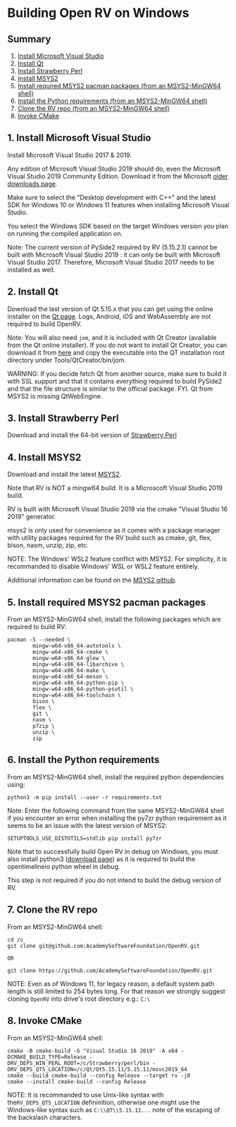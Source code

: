 # Building Open RV on Windows

## Summary

1. [Install Microsoft Visual Studio](#1-install-microsoft-visual-studio)
1. [Install Qt](#2-install-qt)
1. [Install Strawberry Perl](#3-install-strawberry-perl)
1. [Install MSYS2](#4-install-msys2)
1. [Install required MSYS2 pacman packages (from an MSYS2-MinGW64 shell)](#5-install-required-msys2-pacman-packages)
1. [Install the Python requirements (from an MSYS2-MinGW64 shell)](#6-install-the-python-requirements)
1. [Clone the RV repo (from an MSYS2-MinGW64 shell)](#7-clone-the-rv-repo)
1. [Invoke CMake](#8-invoke-cmake)

## 1. Install Microsoft Visual Studio

Install Microsoft Visual Studio 2017 & 2019.

Any edition of Microsoft Visual Studio 2019 should do, even the Microsoft Visual Studio 2019 Community Edition. Download it from the Microsoft [older downloads page](https://visualstudio.microsoft.com/vs/older-downloads/).

Make sure to select the "Desktop development with C++" and the latest SDK for Windows 10 or Windows 11 features when installing Microsoft Visual Studio.

You select the Windows SDK based on the target Windows version you plan on running the compiled application on.

Note: The current version of PySide2 required by RV (5.15.2.1) cannot be built with Microsoft Visual Studio 2019 : it can only be built with Microsoft Visual Studio 2017. Therefore, Microsoft Visual Studio 2017 needs to be installed as well.

## 2. Install Qt

Download the last version of Qt 5.15.x that you can get using the online installer on the [Qt page](https://www.qt.io/download-open-source). Logs, Android, iOS and WebAssembly are not required to build OpenRV.

Note: You will also need `jom`, and it is included with Qt Creator (available from the Qt online installer). If you do not want to install Qt Creator, you can download it from [here](https://download.qt.io/official_releases/jom/) and copy the executable into the QT installation root directory under Tools/QtCreator/bin/jom.

WARNING: If you decide fetch Qt from another source, make sure to build it with SSL support and that  it contains everything required to build PySide2 and that the file structure is similar to the official package. 
FYI. Qt from MSYS2 is missing QtWebEngine.

## 3. Install Strawberry Perl

Download and install the 64-bit version of [Strawberry Perl](https://strawberryperl.com/)

## 4. Install MSYS2

Download and install the latest [MSYS2](https://www.msys2.org/).

Note that RV is NOT a mingw64 build. It is a Microscoft Visual Studio 2019 build.

RV is built with Microsoft Visual Studio 2019 via the cmake "Visual Studio 16 2019" generator.

msys2 is only used for convenience as it comes with a package manager with utility packages required for the RV build such as cmake, git, flex, bison, nasm, unzip, zip, etc.

NOTE: The Windows' WSL2 feature conflict with MSYS2. For simplicity, it is recommanded to disable Windows' WSL or WSL2 feature entirely.

Additional information can be found on the [MSYS2 github](https://github.com/msys2/setup-msys2/issues/52).

## 5. Install required MSYS2 pacman packages

From an MSYS2-MinGW64 shell, install the following packages which are required to build RV:

```shell
pacman -S --needed \
        mingw-w64-x86_64-autotools \
        mingw-w64-x86_64-cmake \
        mingw-w64-x86_64-glew \
        mingw-w64-x86_64-libarchive \
        mingw-w64-x86_64-make \
        mingw-w64-x86_64-meson \
        mingw-w64-x86_64-python-pip \
        mingw-w64-x86_64-python-psutil \
        mingw-w64-x86_64-toolchain \
        bison \
        flex \
        git \
        nasm \
        p7zip \
        unzip \
        zip
```

## 6. Install the Python requirements

From an MSYS2-MinGW64 shell, install the required python dependencies using:

```shell
python3 -m pip install --user -r requirements.txt
```

Note: Enter the following command from the same MSYS2-MinGW64 shell if you encounter an error when installing the py7zr python requirement as it seems to be an issue with the latest version of MSYS2:

```shell
SETUPTOOLS_USE_DISTUTILS=stdlib pip install py7zr
```

Note that to successfully build Open RV in debug on Windows, you must also install python3 ([download page](https://www.python.org/downloads/)) as it is required to build the opentimelineio python wheel in debug.

This step is not required if you do not intend to build the debug version of RV.

## 7. Clone the RV repo

From an MSYS2-MinGW64 shell:

```shell
cd /c
git clone git@github.com:AcademySoftwareFoundation/OpenRV.git

OR

git clone https://github.com/AcademySoftwareFoundation/OpenRV.git
```

NOTE: Even as of Windows 11, for legacy reason, a default system path length is still limited to 254 bytes long.
For that reason we strongly suggest cloning `OpenRV` into drive's root directory e.g.: `C:\`

## 8. Invoke CMake

From an MSYS2-MinGW64 shell:

```shell
cmake -B cmake-build -G "Visual Studio 16 2019" -A x64 -DCMAKE_BUILD_TYPE=Release -DRV_DEPS_WIN_PERL_ROOT=/c/Strawberry/perl/bin -DRV_DEPS_QT5_LOCATION=/c/Qt/Qt5.15.11/5.15.11/msvc2019_64
cmake --build cmake-build --config Release --target rv -j8 
cmake --install cmake-build --config Release
```

NOTE: It is recommanded to use Unix-like syntax with the`RV_DEPS_QT5_LOCATION` defininition, otherwise one might use the Windows-like syntax such as `C:\\QT\\5.15.11...` note of the escaping of the backslash characters.
